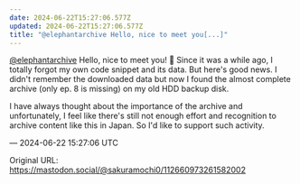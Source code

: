```yaml
---
date: 2024-06-22T15:27:06.577Z
updated: 2024-06-22T15:27:06.577Z
title: "@elephantarchive Hello, nice to meet you[...]"
---
```


<p><span class="h-card" translate="no"><a href="https://mastodon.social/@elephantarchive" class="u-url mention">@<span>elephantarchive</span></a></span> Hello, nice to meet you! 🙂 Since it was a while ago, I totally forgot my own code snippet and its data. But here&#39;s good news. I didn&#39;t remember the downloaded data but now I found the almost complete archive (only ep. 8 is missing) on my old HDD backup disk.</p><p>I have always thought about the importance of the archive and unfortunately, I feel like there&#39;s still not enough effort and recognition to archive content like this in Japan. So I&#39;d like to support such activity.</p>

&mdash; 2024-06-22 15:27:06 UTC

Original URL: https://mastodon.social/@sakuramochi0/112660973261582002
